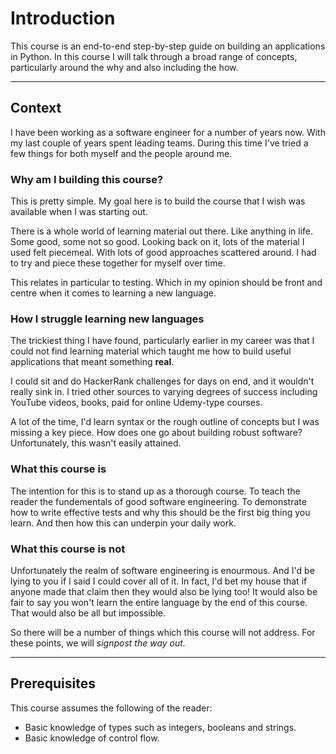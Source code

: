 # Introduction

This course is an end-to-end step-by-step guide on building an applications in Python. In this course I will talk through a broad range of concepts, particularly around the why and also including the how.

***

## Context

I have been working as a software engineer for a number of years now. With my last couple of years spent leading teams. During this time I've tried a few things for both myself and the people around me.

### Why am I building this course?

This is pretty simple. My goal here is to build the course that I wish was available when I was starting out.&#x20;

There is a whole world of learning material out there. Like anything in life. Some good, some not so good. Looking back on it, lots of the material I used felt piecemeal. With lots of good approaches scattered around. I had to try and piece these together for myself over time.

This relates in particular to testing. Which in my opinion should be front and centre when it comes to learning a new language.

### How I struggle learning new languages

The trickiest thing I have found, particularly earlier in my career was that I could not find learning material which taught me how to build useful applications that meant something **real**.&#x20;

I could sit and do HackerRank challenges for days on end, and it wouldn't really sink in. I tried other sources to varying degrees of success including YouTube videos, books, paid for online Udemy-type courses.

A lot of the time, I'd learn syntax or the rough outline of concepts but I was missing a key piece. How does one go about building robust software? Unfortunately, this wasn't easily attained.

### What this course is

The intention for this is to stand up as a thorough course. To teach the reader the fundementals of good software engineering. To demonstrate how to write effective tests and why this should be the first big thing you learn. And then how this can underpin your daily work.

### What this course is not

Unfortunately the realm of software engineering is enourmous. And I'd be lying to you if I said I could cover all of it. In fact, I'd bet my house that if anyone made that claim then they would also be lying too! It would also be fair to say you won't learn the entire language by the end of this course. That would also be all but impossible.

So there will be a number of things which this course will not address. For these points, we will _signpost the way out._

***

## Prerequisites

This course assumes the following of the reader:

* Basic knowledge of types such as integers, booleans and strings.
* Basic knowledge of control flow.
